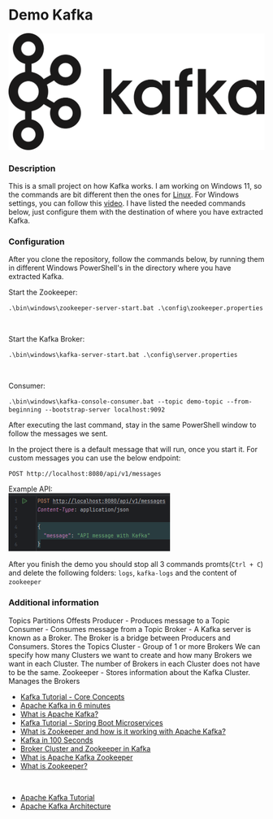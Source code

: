 # Demo Kafka

![kafka-logo](kafka-logo.png)

### Description
This is a small project on how Kafka works. I am working on Windows 11, so the commands are bit different then the ones for [Linux](https://kafka.apache.org/quickstart). For Windows settings, you can follow this [video](https://www.youtube.com/watch?v=LX5LKBYHmyU). I have listed the needed commands below, just configure them with the destination of where you have extracted Kafka.

### Configuration
After you clone the repository, follow the commands below, by running them in different Windows PowerShell's in the directory where you have extracted Kafka.

Start the Zookeeper:
```
.\bin\windows\zookeeper-server-start.bat .\config\zookeeper.properties
```

<br>

Start the Kafka Broker:
```
.\bin\windows\kafka-server-start.bat .\config\server.properties
```

<br>

Consumer:
```
.\bin\windows\kafka-console-consumer.bat --topic demo-topic --from-beginning --bootstrap-server localhost:9092
```
After executing the last command, stay in the same PowerShell window to follow the messages we sent. 

In the project there is a default message that will run, once you start it. For custom messages you can use the below endpoint:
```
POST http://localhost:8080/api/v1/messages
```
Example API:<br>
![example-api](example.png)

After you finish the demo you should stop all 3 commands promts(`Ctrl + C`) and delete the following folders: `logs`, `kafka-logs` and the content of `zookeeper`

### Additional information

Topics
Partitions
Offests
Producer - Produces message to a Topic
Consumer - Consumes message from a Topic
Broker - A Kafka server is known as a Broker. The Broker is a bridge between Producers and Consumers. Stores the Topics
Cluster - Group of 1 or more Brokers
We can specify how many Clusters we want to create and how many Brokers we want in each Cluster. The number of Brokers 
in each Cluster does not have to be the same.
Zookeeper - Stores information about the Kafka Cluster. Manages the Brokers



- [Kafka Tutorial - Core Concepts](https://www.youtube.com/watch?v=udnX21__SuU&list=PLN_xGGp_EzELV3J2Bp-kNkmI2Vor338NI&index=29&t=8s)
- [Apache Kafka in 6 minutes](https://www.youtube.com/watch?v=Ch5VhJzaoaI&list=PLN_xGGp_EzELV3J2Bp-kNkmI2Vor338NI&index=31)
- [What is Apache Kafka?](https://www.youtube.com/watch?v=vHbvbwSEYGo)
- [Kafka Tutorial - Spring Boot Microservices](https://www.youtube.com/watch?v=SqVfCyfCJqw&t=637s)
- [What is Zookeeper and how is it working with Apache Kafka?](https://www.youtube.com/watch?v=t0FDmj4kaIg)
- [Kafka in 100 Seconds](https://www.youtube.com/watch?v=uvb00oaa3k8)
- [Broker Cluster and Zookeeper in Kafka](https://www.youtube.com/watch?v=glOc3vH4iFw)
- [What is Apache Kafka Zookeeper](https://www.youtube.com/watch?v=EiuufG9fPR8)
- [What is Zookeeper?](https://www.youtube.com/watch?v=AS5a91DOmks)

<br>

- [Apache Kafka Tutorial](https://www.javatpoint.com/apache-kafka)
- [Apache Kafka Architecture](https://www.javatpoint.com/apache-kafka-architecture)
